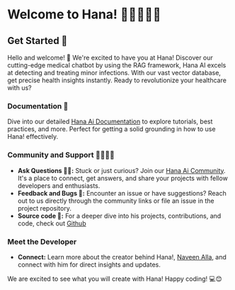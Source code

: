# Welcome to Hana! ⛓️‍💥🤖👩‍⚕️

## Get Started 🌟
Hello and welcome! 👋 We're excited to have you at Hana! Discover our cutting-edge medical chatbot by using the RAG framework, Hana AI excels at detecting and treating minor infections. With our vast vector database, get precise health insights instantly. Ready to revolutionize your healthcare with us?

### Documentation 📑
Dive into our detailed [Hana Ai Documentation](https://devnaveenalla.hashnode.dev/hana-ai) to explore tutorials, best practices, and more. Perfect for getting a solid grounding in how to use Hana! effectively.

### Community and Support 🫱🏻‍🫲🏼
- **Ask Questions 🙋‍♀️:** Stuck or just curious? Join our [Hana Ai Community](mailto:naveenalla3000@gmail.com). It's a place to connect, get answers, and share your projects with fellow developers and enthusiasts.
- **Feedback and Bugs 🐞:** Encounter an issue or have suggestions? Reach out to us directly through the community links or file an issue in the project repository.
- **Source code 🔮:** For a deeper dive into his projects, contributions, and code, check out [Github](https://github.com/Naveenalla3000/medical_chatbot) 

### Meet the Developer
- **Connect:** Learn more about the creator behind Hana!, [Naveen Alla](https://www.linkedin.com/in/naveen-alla/), and connect with him for direct insights and updates.


We are excited to see what you will create with Hana! Happy coding! 💻😊